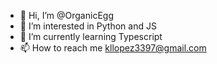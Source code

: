 - 👋 Hi, I’m @OrganicEgg
- 👀 I’m interested in Python and JS
- 🌱 I’m currently learning Typescript
- 📫 How to reach me kllopez3397@gmail.com

<!---
OrganicEgg/OrganicEgg is a ✨ special ✨ repository because its `README.md` (this file) appears on your GitHub profile.
You can click the Preview link to take a look at your changes.
--->
